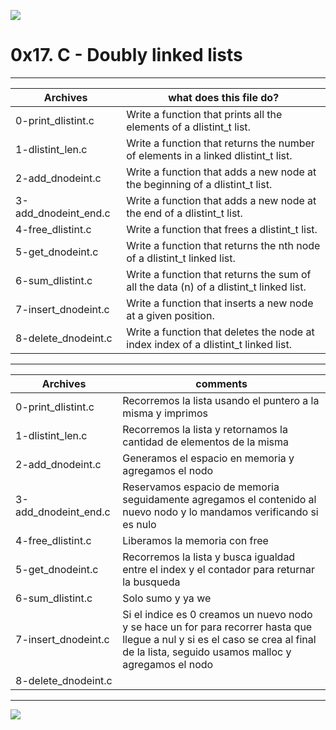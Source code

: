 ![](https://scontent.fbog4-1.fna.fbcdn.net/v/t39.30808-6/271153206_3074657909465585_6907762404450913633_n.jpg?_nc_cat=105&_nc_rgb565=1&ccb=1-5&_nc_sid=730e14&_nc_ohc=7IqN72eeoDwAX9bX3Qr&_nc_ht=scontent.fbog4-1.fna&oh=00_AT_Rjbyy3hyaq21IT0ZPHgwMs7BFAEd-ngb_QF3wpZnDnw&oe=61DD39C0)

# 0x17. C - Doubly linked lists


------------

|  Archives | what does this file do?  |
| ------------ | ------------ |
|  0-print_dlistint.c  | Write a function that prints all the elements of a dlistint_t list. |
| 1-dlistint_len.c | Write a function that returns the number of elements in a linked dlistint_t list. |
| 2-add_dnodeint.c | Write a function that adds a new node at the beginning of a dlistint_t list. |
| 3-add_dnodeint_end.c | Write a function that adds a new node at the end of a dlistint_t list. |
| 4-free_dlistint.c | Write a function that frees a dlistint_t list. |
| 5-get_dnodeint.c | Write a function that returns the nth node of a dlistint_t linked list. |
| 6-sum_dlistint.c | Write a function that returns the sum of all the data (n) of a dlistint_t linked list. |
| 7-insert_dnodeint.c | Write a function that inserts a new node at a given position. |
| 8-delete_dnodeint.c | Write a function that deletes the node at index index of a dlistint_t linked list. |

------------

|  Archives | comments   |
| ------------ | ------------ |
|  0-print_dlistint.c  | Recorremos la lista usando el puntero a la misma y imprimos |
|  1-dlistint_len.c | Recorremos la lista y retornamos la cantidad de elementos de la misma |
| 2-add_dnodeint.c | Generamos el espacio en memoria y agregamos el nodo |
| 3-add_dnodeint_end.c | Reservamos espacio de memoria seguidamente agregamos el contenido al nuevo nodo y lo mandamos verificando si es nulo |
| 4-free_dlistint.c | Liberamos la memoria con free |
| 5-get_dnodeint.c | Recorremos la lista y busca igualdad entre el index y el contador para returnar la busqueda |
| 6-sum_dlistint.c  | Solo sumo y ya we |
| 7-insert_dnodeint.c | Si el indice es 0 creamos un nuevo nodo y se hace un for para recorrer hasta que llegue a nul y si es el caso se crea al final de la lista, seguido usamos malloc y agregamos el nodo |
| 8-delete_dnodeint.c |  |

------------

![](https://scontent.fbog4-2.fna.fbcdn.net/v/t39.30808-6/270559680_3074660106132032_2239355789427321092_n.jpg?_nc_cat=111&_nc_rgb565=1&ccb=1-5&_nc_sid=730e14&_nc_ohc=kJ-RuSOu-iIAX9z9h-Z&_nc_ht=scontent.fbog4-2.fna&oh=00_AT_3Q9zp7oV3NV6dvSZI8GxrmM07Lrar12nk4qhAJoWyyw&oe=61DB55A7)